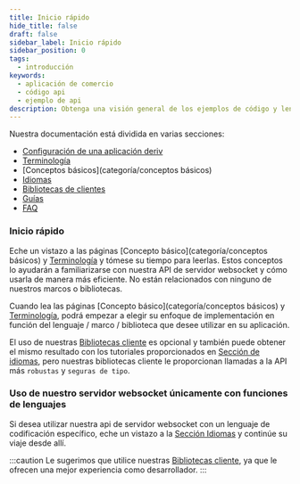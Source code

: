 ```yaml
---
title: Inicio rápido
hide_title: false
draft: false
sidebar_label: Inicio rápido
sidebar_position: 0
tags:
  - introducción
keywords:
  - aplicación de comercio
  - código api
  - ejemplo de api
description: Obtenga una visión general de los ejemplos de código y lenguajes disponibles de la API Deriv, y cómo utilizarla para crear su aplicación de negociación.
---
```


Nuestra documentación está dividida en varias secciones:

- [Configuración de una aplicación deriv](/docs/setting-up-a-deriv-application.md)
- [Terminología](categoría/terminología)
- [Conceptos básicos](categoría/conceptos básicos)
- [Idiomas](categoría/idiomas)
- [Bibliotecas de clientes](category/client-libraries)
- [Guías](categoría/guías)
- [FAQ](categoría/faq)

### Inicio rápido

Eche un vistazo a las páginas [Concepto básico](categoría/conceptos básicos) y [Terminología](categoría/terminología) y tómese su tiempo para leerlas. Estos conceptos lo ayudarán a familiarizarse con nuestra API de servidor websocket y cómo usarla de manera más eficiente. No están relacionados con ninguno de nuestros marcos o bibliotecas.

Cuando lea las páginas [Concepto básico](categoría/conceptos básicos) y [Terminología](categoría/terminología), podrá empezar a elegir su enfoque de implementación en función del lenguaje / marco / biblioteca que desee utilizar en su aplicación.

El uso de nuestras [Bibliotecas cliente](category/client-libraries) es opcional y también puede obtener el mismo resultado con los tutoriales proporcionados en [Sección de idiomas](category/languages), pero nuestras bibliotecas cliente le proporcionan llamadas a la API más `robustas` y `seguras de tipo`.

### Uso de nuestro servidor websocket únicamente con funciones de lenguajes

Si desea utilizar nuestra api de servidor websocket con un lenguaje de codificación específico, eche un vistazo a la [Sección Idiomas](categoría/idiomas) y continúe su viaje desde allí.

:::caution
Le sugerimos que utilice nuestras [Bibliotecas cliente](category/client-libraries), ya que le ofrecen una mejor experiencia como desarrollador.
:::
